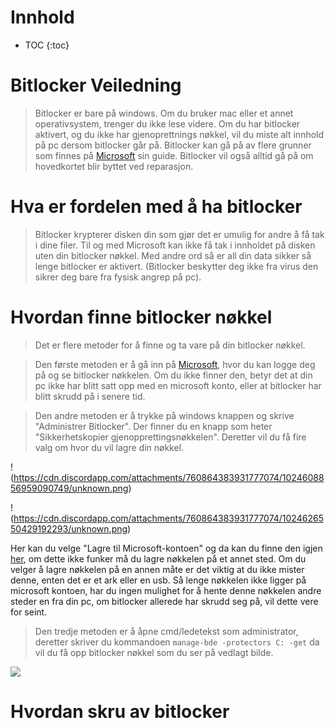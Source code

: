 <h1 class="no_toc">Innhold</h1>

* TOC
{:toc}

# Bitlocker Veiledning
> Bitlocker er bare på windows. Om du bruker mac eller et annet operativsystem, trenger du ikke lese videre.
> Om du har bitlocker aktivert, og du ikke har gjenoprettnings nøkkel, vil du miste alt innhold på pc dersom bitlocker går på.
> Bitlocker kan gå på av flere grunner som finnes på [Microsoft](https://learn.microsoft.com/en-us/windows/security/information-protection/bitlocker/bitlocker-recovery-guide-plan#what-causes-bitlocker-recovery) sin guide. Bitlocker vil også alltid gå på om hovedkortet blir byttet ved reparasjon.

# Hva er fordelen med å ha bitlocker
>Bitlocker krypterer disken din som gjør det er umulig for andre å få tak i dine filer. Til og med Microsoft kan ikke få tak i innholdet på disken uten din bitlocker nøkkel. Med andre ord så er all din data sikker så lenge bitlocker er aktivert. (Bitlocker beskytter deg ikke fra virus den sikrer deg bare fra fysisk angrep på pc).

# Hvordan finne bitlocker nøkkel
>Det er flere metoder for å finne og ta vare på din bitlocker nøkkel. 

>Den første metoden er å gå inn på [Microsoft](https://account.microsoft.com/devices/recoverykey), hvor du kan logge deg på og se bitlocker nøkkelen. Om du ikke finner den, betyr det at din pc ikke har blitt satt opp med en microsoft konto, eller at bitlocker har blitt skrudd på i senere tid.

>Den andre metoden er å trykke på windows knappen og skrive "Administrer Bitlocker". Der finner du en knapp som heter "Sikkerhetskopier gjenopprettingsnøkkelen". Deretter vil du få fire valg om hvor du vil lagre din nøkkel.

!(https://cdn.discordapp.com/attachments/760864383931777074/1024608856959090749/unknown.png)

!(https://cdn.discordapp.com/attachments/760864383931777074/1024626550429192293/unknown.png)

Her kan du velge "Lagre til Microsoft-kontoen" og da kan du finne den igjen [her](https://account.microsoft.com/devices/recoverykey), om dette ikke funker må du lagre nøkkelen på et annet sted. Om du velger å lagre nøkkelen på en annen måte er det viktig at du ikke mister denne, enten det er et ark eller en usb. Så lenge nøkkelen ikke ligger på microsoft kontoen, har du ingen mulighet for å hente denne nøkkelen andre steder en fra din pc, om bitlocker allerede har skrudd seg på, vil dette vere for seint.

>Den tredje metoden er å åpne cmd/ledetekst som administrator, deretter skriver du kommandoen ```manage-bde -protectors C: -get``` da vil du få opp bitlocker nøkkel som du ser på vedlagt bilde.

![](https://cdn.discordapp.com/attachments/760864383931777074/1024607462898282496/fghghhdtgethedtherth.png)

# Hvordan skru av bitlocker
